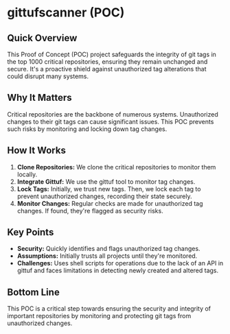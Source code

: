 # gittufscanner (POC)

## Quick Overview

This Proof of Concept (POC) project safeguards the integrity of git tags in the top 1000 critical repositories, ensuring they remain unchanged and secure. It's a proactive shield against unauthorized tag alterations that could disrupt many systems.

## Why It Matters

Critical repositories are the backbone of numerous systems. Unauthorized changes to their git tags can cause significant issues. This POC prevents such risks by monitoring and locking down tag changes.

## How It Works

1. **Clone Repositories:** We clone the critical repositories to monitor them locally.
2. **Integrate Gittuf:** We use the gittuf tool to monitor tag changes.
3. **Lock Tags:** Initially, we trust new tags. Then, we lock each tag to prevent unauthorized changes, recording their state securely.
4. **Monitor Changes:** Regular checks are made for unauthorized tag changes. If found, they're flagged as security risks.

## Key Points

- **Security:** Quickly identifies and flags unauthorized tag changes.
- **Assumptions:** Initially trusts all projects until they're monitored.
- **Challenges:** Uses shell scripts for operations due to the lack of an API in gittuf and faces limitations in detecting newly created and altered tags.

## Bottom Line

This POC is a critical step towards ensuring the security and integrity of important repositories by monitoring and protecting git tags from unauthorized changes.
